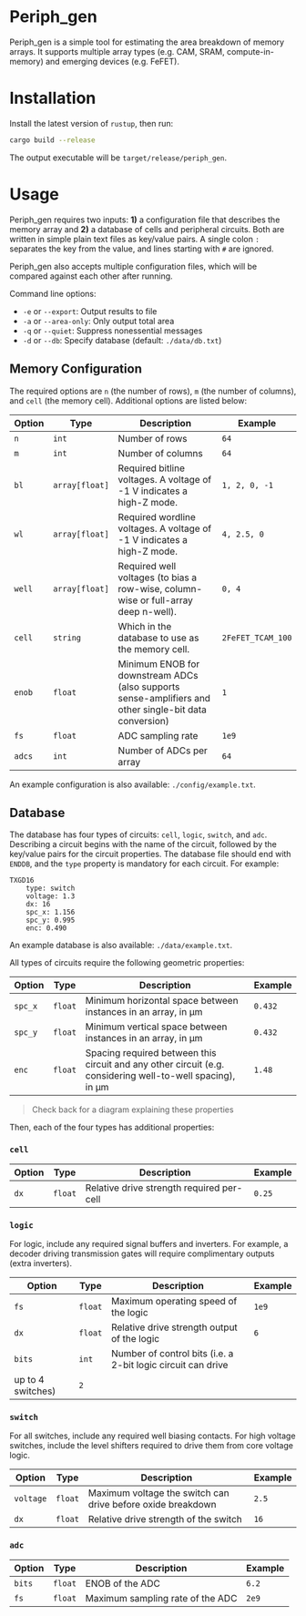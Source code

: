 # Periph_gen

Periph_gen is a simple tool for estimating the area breakdown of memory arrays.
It supports multiple array types (e.g. CAM, SRAM, compute-in-memory) and
emerging devices (e.g. FeFET).

# Installation

Install the latest version of `rustup`, then run:

```bash
cargo build --release
```

The output executable will be `target/release/periph_gen`.

# Usage

Periph_gen requires two inputs: **1)** a configuration file that describes the
memory array and **2)** a database of cells and peripheral circuits.  Both are
written in simple plain text files as key/value pairs.  A single colon `:`
separates the key from the value, and lines starting with `#` are ignored.

Periph_gen also accepts multiple configuration files, which will be compared
against each other after running.

Command line options:
  - `-e` or `--export`: Output results to file
  - `-a` or `--area-only`: Only output total area
  - `-q` or `--quiet`: Suppress nonessential messages
  - `-d` or `--db`: Specify database (default: `./data/db.txt`)

## Memory Configuration

The required options are `n` (the number of rows), `m` (the number of columns),
and `cell` (the memory cell).  Additional options are listed below:

| Option | Type | Description | Example |
|--------|------|-------------|---------|
| `n` | `int` | Number of rows | `64` |
| `m` | `int` | Number of columns | `64` |
| `bl` | `array[float]` | Required bitline voltages.  A voltage of -1 V indicates a high-Z mode. | `1, 2, 0, -1` |
| `wl` | `array[float]` | Required wordline voltages.  A voltage of -1 V indicates a high-Z mode. | `4, 2.5, 0` |
| `well` | `array[float]` | Required well voltages (to bias a row-wise, column-wise or full-array deep n-well). | `0, 4` |
| `cell` | `string` | Which in the database to use as the memory cell. | `2FeFET_TCAM_100` |
| `enob` | `float` | Minimum ENOB for downstream ADCs (also supports sense-amplifiers and other single-bit data conversion) | `1` |
| `fs` | `float` | ADC sampling rate | `1e9` |
| `adcs` | `int` | Number of ADCs per array | `64` |

An example configuration is also available: `./config/example.txt`.

## Database

The database has four types of circuits: `cell`, `logic`, `switch`, and `adc`.
Describing a circuit begins with the name of the circuit, followed by the
key/value pairs for the circuit properties.  The database file should end with
`ENDDB`, and the `type` property is mandatory for each circuit. For example:

```
TXGD16
	type: switch
	voltage: 1.3
	dx: 16
	spc_x: 1.156
	spc_y: 0.995
	enc: 0.490
```

An example database is also available: `./data/example.txt`.

All types of circuits require the following geometric properties:

| Option | Type | Description | Example |
|--------|------|-------------|---------|
| `spc_x` | `float` | Minimum horizontal space between instances in an array, in μm | `0.432` |
| `spc_y` | `float` | Minimum vertical space between instances in an array, in μm | `0.432` |
| `enc` | `float` | Spacing required between this circuit and any other circuit (e.g. considering well-to-well spacing), in μm | `1.48` |

> Check back for a diagram explaining these properties

Then, each of the four types has additional properties:

### `cell`

| Option | Type | Description | Example |
|--------|------|-------------|---------|
| `dx` | `float` | Relative drive strength required per-cell | `0.25` |

### `logic`

For logic, include any required signal buffers and inverters.  For example, a
decoder driving transmission gates will require complimentary outputs (extra
inverters).

| Option | Type | Description | Example |
|--------|------|-------------|---------|
| `fs` | `float` | Maximum operating speed of the logic | `1e9` |
| `dx` | `float` | Relative drive strength output of the logic | `6` |
| `bits` | `int` | Number of control bits (i.e. a 2-bit logic circuit can drive
up to 4 switches) | `2` |

### `switch`

For all switches, include any required well biasing contacts.  For high voltage
switches, include the level shifters required to drive them from core voltage
logic.

| Option | Type | Description | Example |
|--------|------|-------------|---------|
| `voltage` | `float` | Maximum voltage the switch can drive before oxide breakdown | `2.5` |
| `dx` | `float` | Relative drive strength of the switch | `16` |

### `adc`

| Option | Type | Description | Example |
|--------|------|-------------|---------|
| `bits` | `float` | ENOB of the ADC | `6.2` |
| `fs` | `float` | Maximum sampling rate of the ADC | `2e9` |
